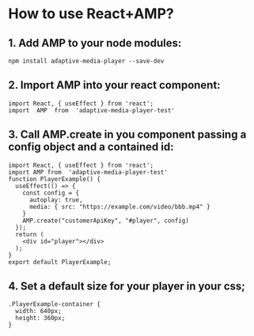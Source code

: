 # How to use React+AMP?

## 1. Add AMP to your node modules:
```
npm install adaptive-media-player --save-dev
```

## 2. Import AMP into your react component:
```
import React, { useEffect } from 'react';
import  AMP  from  'adaptive-media-player-test'
```

## 3. Call AMP.create in you component passing a config object and a contained id:
```
import React, { useEffect } from 'react';
import AMP from  'adaptive-media-player-test'
function PlayerExample() {
  useEffect(() => {
    const config = {
      autoplay: true,
      media: { src: "https://example.com/video/bbb.mp4" }
    }
    AMP.create("customerApiKey", "#player", config)
  });
  return (
    <div id="player"></div>
  );
}
export default PlayerExample;
```

## 4. Set a default size for your player in your css;
```
.PlayerExample-container {
  width: 640px;
  height: 360px;
}
```
